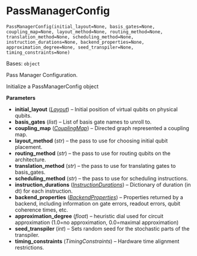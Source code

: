 # PassManagerConfig

<span id="undefined" />

`PassManagerConfig(initial_layout=None, basis_gates=None, coupling_map=None, layout_method=None, routing_method=None, translation_method=None, scheduling_method=None, instruction_durations=None, backend_properties=None, approximation_degree=None, seed_transpiler=None, timing_constraints=None)`

Bases: `object`

Pass Manager Configuration.

Initialize a PassManagerConfig object

**Parameters**

*   **initial\_layout** ([*Layout*](qiskit.transpiler.Layout#qiskit.transpiler.Layout "qiskit.transpiler.Layout")) – Initial position of virtual qubits on physical qubits.
*   **basis\_gates** (*list*) – List of basis gate names to unroll to.
*   **coupling\_map** ([*CouplingMap*](qiskit.transpiler.CouplingMap#qiskit.transpiler.CouplingMap "qiskit.transpiler.CouplingMap")) – Directed graph represented a coupling map.
*   **layout\_method** (*str*) – the pass to use for choosing initial qubit placement.
*   **routing\_method** (*str*) – the pass to use for routing qubits on the architecture.
*   **translation\_method** (*str*) – the pass to use for translating gates to basis\_gates.
*   **scheduling\_method** (*str*) – the pass to use for scheduling instructions.
*   **instruction\_durations** ([*InstructionDurations*](qiskit.transpiler.InstructionDurations#qiskit.transpiler.InstructionDurations "qiskit.transpiler.InstructionDurations")) – Dictionary of duration (in dt) for each instruction.
*   **backend\_properties** ([*BackendProperties*](qiskit.providers.models.BackendProperties#qiskit.providers.models.BackendProperties "qiskit.providers.models.BackendProperties")) – Properties returned by a backend, including information on gate errors, readout errors, qubit coherence times, etc.
*   **approximation\_degree** (*float*) – heuristic dial used for circuit approximation (1.0=no approximation, 0.0=maximal approximation)
*   **seed\_transpiler** (*int*) – Sets random seed for the stochastic parts of the transpiler.
*   **timing\_constraints** (*TimingConstraints*) – Hardware time alignment restrictions.
